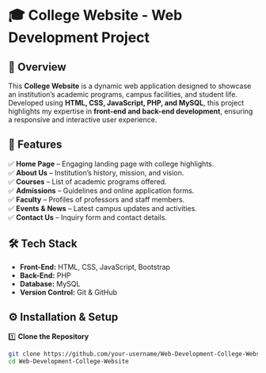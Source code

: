 # 🎓 College Website - Web Development Project

## 📌 Overview  
This **College Website** is a dynamic web application designed to showcase an institution’s academic programs, campus facilities, and student life. Developed using **HTML, CSS, JavaScript, PHP, and MySQL**, this project highlights my expertise in **front-end and back-end development**, ensuring a responsive and interactive user experience.

## 🚀 Features  
✅ **Home Page** – Engaging landing page with college highlights.  
✅ **About Us** – Institution’s history, mission, and vision.  
✅ **Courses** – List of academic programs offered.  
✅ **Admissions** – Guidelines and online application forms.  
✅ **Faculty** – Profiles of professors and staff members.  
✅ **Events & News** – Latest campus updates and activities.  
✅ **Contact Us** – Inquiry form and contact details.  

## 🛠️ Tech Stack  
- **Front-End:** HTML, CSS, JavaScript, Bootstrap  
- **Back-End:** PHP  
- **Database:** MySQL  
- **Version Control:** Git & GitHub  

## ⚙️ Installation & Setup  
1️⃣ **Clone the Repository**  
   ```sh
   git clone https://github.com/your-username/Web-Development-College-Website.git
   cd Web-Development-College-Website
